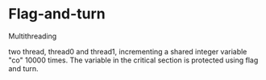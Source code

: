# Flag-and-turn
Multithreading

two thread, thread0 and thread1, incrementing a shared integer variable "co" 10000 times.
The variable in the critical section is protected using flag and turn.
